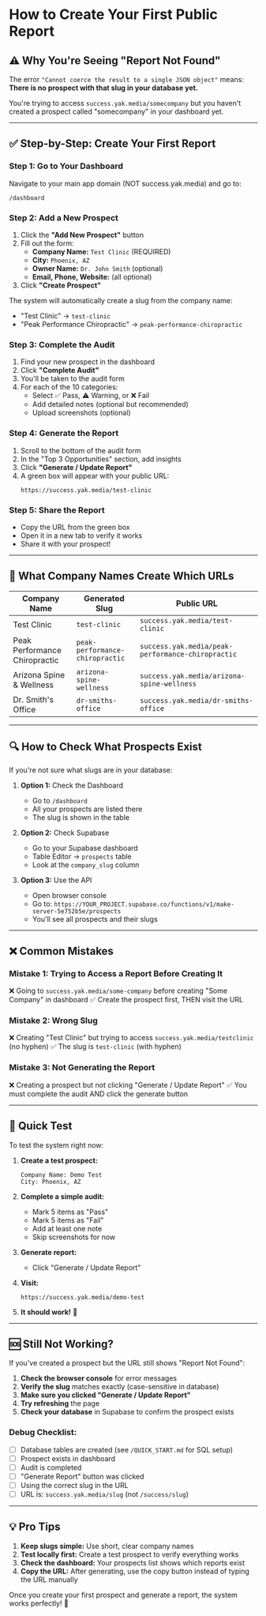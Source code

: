 # How to Create Your First Public Report

## ⚠️ **Why You're Seeing "Report Not Found"**

The error `"Cannot coerce the result to a single JSON object"` means:
**There is no prospect with that slug in your database yet.**

You're trying to access `success.yak.media/somecompany` but you haven't created a prospect called "somecompany" in your dashboard yet.

---

## ✅ **Step-by-Step: Create Your First Report**

### **Step 1: Go to Your Dashboard**
Navigate to your main app domain (NOT success.yak.media) and go to:
```
/dashboard
```

### **Step 2: Add a New Prospect**
1. Click the **"Add New Prospect"** button
2. Fill out the form:
   - **Company Name:** `Test Clinic` (REQUIRED)
   - **City:** `Phoenix, AZ`
   - **Owner Name:** `Dr. John Smith` (optional)
   - **Email, Phone, Website:** (all optional)
3. Click **"Create Prospect"**

The system will automatically create a slug from the company name:
- "Test Clinic" → `test-clinic`
- "Peak Performance Chiropractic" → `peak-performance-chiropractic`

### **Step 3: Complete the Audit**
1. Find your new prospect in the dashboard
2. Click **"Complete Audit"**
3. You'll be taken to the audit form
4. For each of the 10 categories:
   - Select ✅ Pass, ⚠️ Warning, or ❌ Fail
   - Add detailed notes (optional but recommended)
   - Upload screenshots (optional)

### **Step 4: Generate the Report**
1. Scroll to the bottom of the audit form
2. In the "Top 3 Opportunities" section, add insights
3. Click **"Generate / Update Report"**
4. A green box will appear with your public URL:
   ```
   https://success.yak.media/test-clinic
   ```

### **Step 5: Share the Report**
- Copy the URL from the green box
- Open it in a new tab to verify it works
- Share it with your prospect!

---

## 🎯 **What Company Names Create Which URLs**

| Company Name | Generated Slug | Public URL |
|--------------|----------------|------------|
| Test Clinic | `test-clinic` | `success.yak.media/test-clinic` |
| Peak Performance Chiropractic | `peak-performance-chiropractic` | `success.yak.media/peak-performance-chiropractic` |
| Arizona Spine & Wellness | `arizona-spine-wellness` | `success.yak.media/arizona-spine-wellness` |
| Dr. Smith's Office | `dr-smiths-office` | `success.yak.media/dr-smiths-office` |

---

## 🔍 **How to Check What Prospects Exist**

If you're not sure what slugs are in your database:

1. **Option 1:** Check the Dashboard
   - Go to `/dashboard`
   - All your prospects are listed there
   - The slug is shown in the table

2. **Option 2:** Check Supabase
   - Go to your Supabase dashboard
   - Table Editor → `prospects` table
   - Look at the `company_slug` column

3. **Option 3:** Use the API
   - Open browser console
   - Go to: `https://YOUR_PROJECT.supabase.co/functions/v1/make-server-5e752b5e/prospects`
   - You'll see all prospects and their slugs

---

## ❌ **Common Mistakes**

### **Mistake 1: Trying to Access a Report Before Creating It**
❌ Going to `success.yak.media/some-company` before creating "Some Company" in dashboard
✅ Create the prospect first, THEN visit the URL

### **Mistake 2: Wrong Slug**
❌ Creating "Test Clinic" but trying to access `success.yak.media/testclinic` (no hyphen)
✅ The slug is `test-clinic` (with hyphen)

### **Mistake 3: Not Generating the Report**
❌ Creating a prospect but not clicking "Generate / Update Report"
✅ You must complete the audit AND click the generate button

---

## 🚀 **Quick Test**

To test the system right now:

1. **Create a test prospect:**
   ```
   Company Name: Demo Test
   City: Phoenix, AZ
   ```

2. **Complete a simple audit:**
   - Mark 5 items as "Pass"
   - Mark 5 items as "Fail"
   - Add at least one note
   - Skip screenshots for now

3. **Generate report:**
   - Click "Generate / Update Report"

4. **Visit:**
   ```
   https://success.yak.media/demo-test
   ```

5. **It should work!** 🎉

---

## 🆘 **Still Not Working?**

If you've created a prospect but the URL still shows "Report Not Found":

1. **Check the browser console** for error messages
2. **Verify the slug** matches exactly (case-sensitive in database)
3. **Make sure you clicked "Generate / Update Report"**
4. **Try refreshing** the page
5. **Check your database** in Supabase to confirm the prospect exists

### Debug Checklist:
- [ ] Database tables are created (see `/QUICK_START.md` for SQL setup)
- [ ] Prospect exists in dashboard
- [ ] Audit is completed
- [ ] "Generate Report" button was clicked
- [ ] Using the correct slug in the URL
- [ ] URL is: `success.yak.media/slug` (not `/success/slug`)

---

## 💡 **Pro Tips**

1. **Keep slugs simple:** Use short, clear company names
2. **Test locally first:** Create a test prospect to verify everything works
3. **Check the dashboard:** Your prospects list shows which reports exist
4. **Copy the URL:** After generating, use the copy button instead of typing the URL manually

Once you create your first prospect and generate a report, the system works perfectly! 🚀
